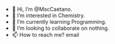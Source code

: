 - 👋 Hi, I’m @MscCaetano.
- 👀 I’m interested in Chemistry.
- 🌱 I’m currently learning Programming.
- 💞️ I’m looking to collaborate on nothing.
- 📫 How to reach me? email

<!---
MscCaetano/MscCaetano is a ✨ special ✨ repository because its `README.md` (this file) appears on your GitHub profile.
You can click the Preview link to take a look at your changes.
--->
